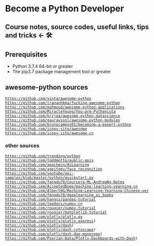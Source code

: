 # Become a Python Developer
## Course notes, source codes, useful links, tips and tricks  ← 🛠
## Prerequisites
*   Python 3.7.4 64-bit or greater
*   The pip3.7 package management tool or greater

## awesome-python sources
<code>https://github.com/vinta/awesome-python</code><br> 
<code>https://github.com/trananhkma/fucking-awesome-python</code><br> 
<code>https://github.com/mahmoud/awesome-python-applications</code><br>
<code>https://github.com/MiracleYoung/You-are-Pythonista</code><br>
<code>https://github.com/krzjoa/awesome-python-datascience</code><br>
<code>https://github.com/gauravssnl/awesome-python-modules</code><br>
<code>https://github.com/brunocampos01/becoming-a-expert-python</code><br>
<code>https://github.com/icopy-site/awesome</code><br>
<code>https://github.com/icopy-site/awesome-cn</code><br>

### other sources
<code>https://github.com/trending/python</code><br> 
<code>https://github.com/toddmotto/public-apis</code><br> 
<code>https://github.com/apachecn/AiLearning</code><br> 
<code>https://github.com/ageitgey/face_recognition</code><br> 
<code>https://github.com/youtube/api-samples/blob/master/python/quickstart.py</code><br>
<code>https://github.com/fengdu78/Coursera-ML-AndrewNg-Notes</code><br>
<code>https://github.com/AcceptedDoge/machine-learning-yearning-cn</code><br>
<code>https://github.com/AlbertHG/Machine-Learning-Yearning-Chinese-ver</code><br>
<code>https://github.com/fengdu78/deeplearning_ai_books</code><br>
<code>https://github.com/hangsz/pandas-tutorial</code><br>
<code>https://github.com/teadocs/numpy-cn</code><br>
<code>https://github.com/rougier/numpy-tutorial</code><br>
<code>https://github.com/rougier/matplotlib-tutorial</code><br>
<code>https://github.com/plotly/plotly.py</code><br>
<code>https://github.com/plotly/plotly_express)</code><br>
<code>https://github.com/plotly/dash)</code><br>
<code>https://github.com/plotly/dash-cytoscape)</code><br>
<code>https://github.com/plotly/dash-daq-monorepo)</code><br>
<code>https://github.com/Pierian-Data/Plotly-Dashboards-with-Dash)</code><br>
